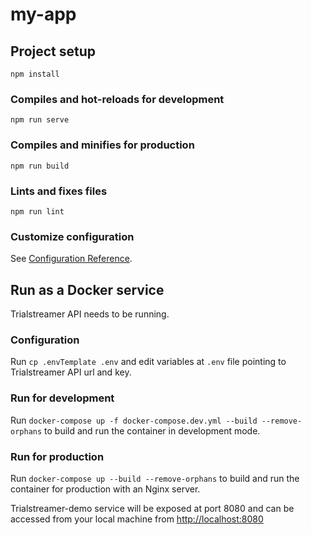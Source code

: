 # my-app

## Project setup
```
npm install
```

### Compiles and hot-reloads for development
```
npm run serve
```

### Compiles and minifies for production
```
npm run build
```

### Lints and fixes files
```
npm run lint
```

### Customize configuration
See [Configuration Reference](https://cli.vuejs.org/config/).

## Run as a Docker service

Trialstreamer API needs to be running.

### Configuration
Run `cp .envTemplate .env` and edit variables at `.env` file pointing to Trialstreamer API url and key.


### Run for development
Run `docker-compose up -f docker-compose.dev.yml --build --remove-orphans` to build and run the container in development mode.

### Run for production
Run `docker-compose up --build --remove-orphans` to build and run the container for production with an Nginx server.

Trialstreamer-demo service will be exposed at port 8080 and can be accessed from your local machine from [http://localhost:8080](http://localhost:8080)
